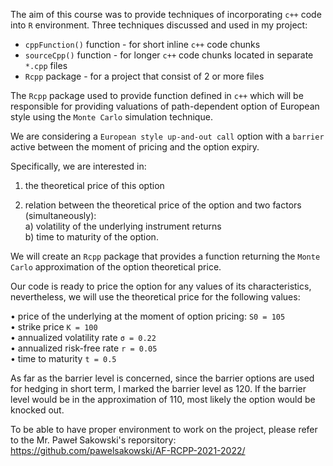 The aim of this course was to provide techniques of incorporating ``c++`` code into ``R`` environment. Three techniques discussed and used in my project:

* ``cppFunction()`` function - for short inline ``c++`` code chunks
* ``sourceCpp()`` function - for longer ``c++`` code chunks located in separate ``*.cpp`` files
* ``Rcpp`` package - for a project that consist of 2 or more files 

The ``Rcpp`` package used to provide function defined in ``c++`` which will be responsible for providing valuations of path-dependent option of European style using the ``Monte Carlo`` simulation technique.



We are considering a ``European style up-and-out call`` option with a ``barrier`` active between the moment of pricing and the option expiry.

Specifically, we are interested in:

1. the theoretical price of this option

2. relation between the theoretical price of the option and two factors (simultaneously):\
a) volatility of the underlying instrument returns\
b) time to maturity of the option.


We will create an ``Rcpp`` package that provides a function returning the ``Monte Carlo`` approximation of the option theoretical price.

Our code is ready to price the option for any values of its characteristics, nevertheless, we will use the theoretical price for the following values:

• price of the underlying at the moment of option pricing: ``S0 = 105``\
• strike price ``K = 100``\
• annualized volatility rate ``σ = 0.22``\
• annualized risk-free rate ``r = 0.05``\
• time to maturity ``t = 0.5``

As far as the barrier level is concerned, since the barrier options are used for hedging in short term, I marked the barrier level as 120. If the barrier level would be in the approximation of 110, most likely the option would be knocked out.


To be able to have proper environment to work on the project, please refer to the Mr. Paweł Sakowski's reporsitory:
https://github.com/pawelsakowski/AF-RCPP-2021-2022/



